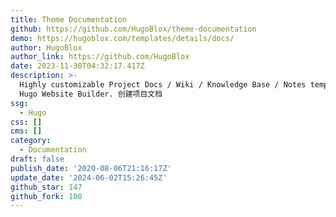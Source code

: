 ```yaml
---
title: Theme Documentation
github: https://github.com/HugoBlox/theme-documentation
demo: https://hugoblox.com/templates/details/docs/
author: HugoBlox
author_link: https://github.com/HugoBlox
date: 2023-11-30T04:32:17.417Z
description: >-
  Highly customizable Project Docs / Wiki / Knowledge Base / Notes template for
  Hugo Website Builder. 创建项目文档
ssg:
  - Hugo
css: []
cms: []
category:
  - Documentation
draft: false
publish_date: '2020-08-06T21:16:17Z'
update_date: '2024-06-02T15:26:45Z'
github_star: 147
github_fork: 100
---
```

